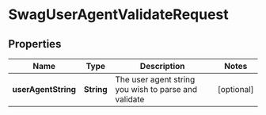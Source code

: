 
# SwagUserAgentValidateRequest

## Properties
Name | Type | Description | Notes
------------ | ------------- | ------------- | -------------
**userAgentString** | **String** | The user agent string you wish to parse and validate |  [optional]



